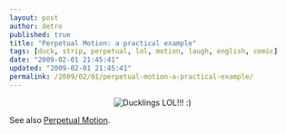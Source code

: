 ```yaml
---
layout: post
author: detro
published: true
title: "Perpetual Motion: a practical example"
tags: [duck, strip, perpetual, lol, motion, laugh, english, comic]
date: "2009-02-01 21:45:41"
updated: "2009-02-01 21:45:41"
permalink: /2009/02/01/perpetual-motion-a-practical-example/
---
```


<div align="center">
<img src="http://imgs.xkcd.com/comics/ducklings.png" alt="Ducklings" />
LOL!!! :)
</div>

See also <a href="http://en.wikipedia.org/wiki/Perpetual_motion">Perpetual Motion</a>.
